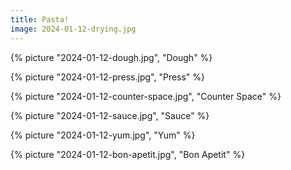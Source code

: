 ```yaml
---
title: Pasta!
image: 2024-01-12-drying.jpg
---
```


{% picture "2024-01-12-dough.jpg", "Dough" %}

{% picture "2024-01-12-press.jpg", "Press" %}

{% picture "2024-01-12-counter-space.jpg", "Counter Space" %}

{% picture "2024-01-12-sauce.jpg", "Sauce" %}

{% picture "2024-01-12-yum.jpg", "Yum" %}

{% picture "2024-01-12-bon-apetit.jpg", "Bon Apetit" %}
